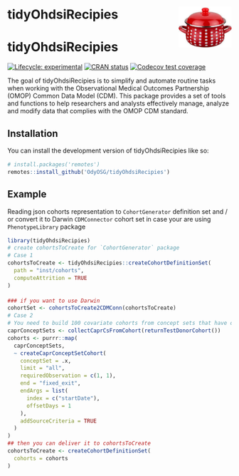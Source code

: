 
# tidyOhdsiRecipies <img src="man/figures/logo.jpg" align="right" height="92" alt="" />

<!-- README.md is generated from README.Rmd. Please edit that file -->

# tidyOhdsiRecipies

<!-- badges: start -->

[![Lifecycle:
experimental](https://img.shields.io/badge/lifecycle-experimental-orange.svg)](https://lifecycle.r-lib.org/articles/stages.html#experimental)
[![CRAN
status](https://www.r-pkg.org/badges/version/tidyOhdsiRecipies)](https://CRAN.R-project.org/package=tidyOhdsiRecipies)
[![Codecov test
coverage](https://codecov.io/gh/OdyOSG/tidyOhdsiRecipies/graph/badge.svg)](https://app.codecov.io/gh/OdyOSG/tidyOhdsiRecipies)
<!-- badges: end -->

The goal of tidyOhdsiRecipies is to simplify and automate routine tasks
when working with the Observational Medical Outcomes Partnership (OMOP)
Common Data Model (CDM). This package provides a set of tools and
functions to help researchers and analysts effectively manage, analyze
and modify data that complies with the OMOP CDM standard.

## Installation

You can install the development version of tidyOhdsiRecipies like so:

``` r
# install.packages('remotes')
remotes::install_github('OdyOSG/tidyOhdsiRecipies')
```

## Example

Reading json cohorts representation to `CohortGenerator` definition set
and / or convert it to Darwin `CDMConnector` cohort set in case your are
using `PhenotypeLibrary` package

``` r
library(tidyOhdsiRecipies)
# create cohortsToCreate for `CohortGenerator` package
# Case 1
cohortsToCreate <- tidyOhdsiRecipies::createCohortDefinitionSet(
  path = "inst/cohorts",
  computeAttrition = TRUE
)

### if you want to use Darwin
cohortSet <- cohortsToCreate2CDMConn(cohortsToCreate)
# Case 2
# You need to build 100 covariate cohorts from concept sets that have different domains and contain both standard and source codes.
caprConceptSets <- collectCaprCsFromCohort(returnTestDonorCohort())
cohorts <- purrr::map(
  caprConceptSets,
  ~ createCaprConceptSetCohort(
    conceptSet = .x,
    limit = "all",
    requiredObservation = c(1, 1),
    end = "fixed_exit",
    endArgs = list(
      index = c("startDate"),
      offsetDays = 1
    ),
    addSourceCriteria = TRUE
  )
)
## then you can deliver it to cohortsToCreate
cohortsToCreate <- createCohortDefinitionSet(
  cohorts = cohorts
)
```
